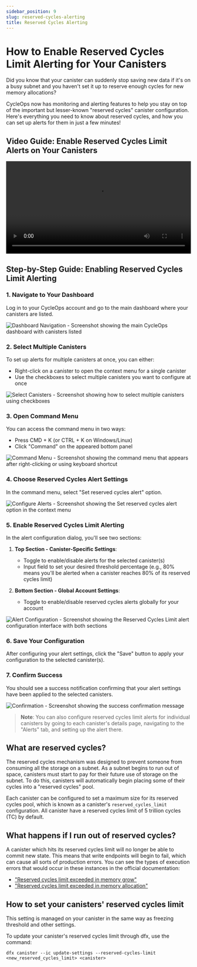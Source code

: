 ```yaml
---
sidebar_position: 9
slug: reserved-cycles-alerting
title: Reserved Cycles Alerting
---
```


# How to Enable Reserved Cycles Limit Alerting for Your Canisters

Did you know that your canister can suddenly stop saving new data if it's on a busy subnet and you haven't set it up to reserve enough cycles for new memory allocations?

CycleOps now has monitoring and alerting features to help you stay on top of the important but lesser-known "reserved cycles" canister configuration. Here's everything you need to know about reserved cycles, and how you can set up alerts for them in just a few minutes!

## Video Guide: Enable Reserved Cycles Limit Alerts on Your Canisters

<video width="100%" controls playsinline preload="metadata">
  <source src="/reserved-cycles-alert-video.webm" type="video/webm" />
  <source src="/reserved-cycles-alert-video.mp4" type="video/mp4" />
  <p>Your browser does not support the video tag. You can <a href="/reserved-cycles-alert-video.mp4">download the video</a> to watch it on your device.</p>
</video>

## Step-by-Step Guide: Enabling Reserved Cycles Limit Alerting

### 1. Navigate to Your Dashboard

Log in to your CycleOps account and go to the main dashboard where your canisters are listed.

![Dashboard Navigation - Screenshot showing the main CycleOps dashboard with canisters listed](./img/reserved-cycles-dashboard.png)

### 2. Select Multiple Canisters

To set up alerts for multiple canisters at once, you can either:

- Right-click on a canister to open the context menu for a single canister
- Use the checkboxes to select multiple canisters you want to configure at once

![Select Canisters - Screenshot showing how to select multiple canisters using checkboxes](./img/select-multiple-canisters.png)

### 3. Open Command Menu

You can access the command menu in two ways:

- Press CMD + K (or CTRL + K on Windows/Linux)
- Click "Command" on the appeared bottom panel

![Command Menu - Screenshot showing the command menu that appears after right-clicking or using keyboard shortcut](./img/canister-command-menu.png)

### 4. Choose Reserved Cycles Alert Settings

In the command menu, select "Set reserved cycles alert" option.

![Configure Alerts - Screenshot showing the Set reserved cycles alert option in the context menu](./img/configure-alerts-option.png)

### 5. Enable Reserved Cycles Limit Alerting

In the alert configuration dialog, you'll see two sections:

1. **Top Section - Canister-Specific Settings**:

   - Toggle to enable/disable alerts for the selected canister(s)
   - Input field to set your desired threshold percentage (e.g., 80% means you'll be alerted when a canister reaches 80% of its reserved cycles limit)

2. **Bottom Section - Global Account Settings**:
   - Toggle to enable/disable reserved cycles alerts globally for your account

![Alert Configuration - Screenshot showing the Reserved Cycles Limit alert configuration interface with both sections](./img/reserved-cycles-alert-config.png)

### 6. Save Your Configuration

After configuring your alert settings, click the "Save" button to apply your configuration to the selected canister(s).

### 7. Confirm Success

You should see a success notification confirming that your alert settings have been applied to the selected canisters.

![Confirmation - Screenshot showing the success confirmation message](./img/alert-setup-confirmation.png)

> **Note**: You can also configure reserved cycles limit alerts for individual canisters by going to each canister's details page, navigating to the "Alerts" tab, and setting up the alert there.

## What are reserved cycles?

The reserved cycles mechanism was designed to prevent someone from consuming all the storage on a subnet. As a subnet begins to run out of space, canisters must start to pay for their future use of storage on the subnet. To do this, canisters will automatically begin placing some of their cycles into a "reserved cycles" pool.

Each canister can be configured to set a maximum size for its reserved cycles pool, which is known as a canister's `reserved_cycles_limit` configuration. All canister have a reserved cycles limit of 5 trillion cycles (TC) by default.

## What happens if I run out of reserved cycles?

A canister which hits its reserved cycles limit will no longer be able to commit new state. This means that write endpoints will begin to fail, which can cause all sorts of production errors. You can see the types of execution errors that would occur in these instances in the official documentation:

- ["Reserved cycles limit exceeded in memory grow"](https://internetcomputer.org/docs/references/execution-errors#reserved-cycles-limit-exceeded-in-memory-grow)
- ["Reserved cycles limit exceeded in memory allocation"](https://internetcomputer.org/docs/references/execution-errors#reserved-cycles-limit-exceeded-in-memory-allocation)

## How to set your canisters' reserved cycles limit

This setting is managed on your canister in the same way as freezing threshold and other settings.

To update your canister's reserved cycles limit through dfx, use the command:

```
dfx canister --ic update-settings --reserved-cycles-limit <new_reserved_cycles_limit> <canister>
```
